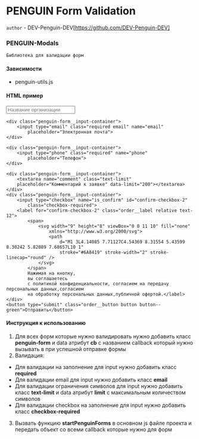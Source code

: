 # PENGUIN Form Validation

`author` - DEV-Penguin-DEV[https://github.com/DEV-Penguin-DEV]

### PENGUIN-Modals

`Библиотека для валидации форм`

#### Зависимости

- penguin-utils.js

#### HTML пример

<form action="" class="penguin-form" data-cb="order">
    <div class="penguin-form__input-container">
        <input type="text" class="required" name="organization_name"
            placeholder="Название организации">
    </div>

    <div class="penguin-form__input-container">
        <input type="email" class="required email" name="email"
            placeholder="Электронная почта">
    </div>

    <div class="penguin-form__input-container">
        <input type="phone" class="required" name="phone"
            placeholder="Телефон">
    </div>

    <div class="penguin-form__input-container">
        <textarea name="comment" class="text-limit" 
        placeholder="Комментарий к заявке" data-limit="200"></textarea>
    </div>
    <div class="penguin-form__input-container">
        <input type="checkbox" name="is_confirm" id="confirm-checkbox-2"
            class="checkbox-required">
        <label for="confirm-checkbox-2" class="order__label relative text-12">
            <span>
                <svg width="9" height="8" viewBox="0 0 11 10" fill="none"
                    xmlns="http://www.w3.org/2000/svg">
                    <path
                        d="M1 3L4.14085 7.71127C4.54369 8.31554 5.43599 8.30242 5.82089 7.68657L10 1"
                        stroke="#6A8419" stroke-width="2" stroke-linecap="round" />
                </svg>
            </span>
            Нажимая на кнопку,
            вы соглашаетесь
            с политикой конфиденциальности, согласием на передачу персональных данных,согласием
            на обработку персональных данных,публичной офертой.</label>
    </div>
    <button type="submit" class="order__button button button--green">Отправить</button>
</form>

#### Инструкция к использованию

1. Для всех форм которые нужно валидировать нужно добавить класс **penguin-form** и data атрибут **cb** с названием callback который нужно вызывать в при успешной отправке формы
2. Валидация: 
- Для валидации на заполнение для input нужно добавить класс **required**
- Для валидации email для input нужно добавить класс **email**
- Для валидации ограничения символов для input нужно добавить класс **text-limit** и data атрибут **limit** с максимальным количеством символов
- Для валидации checkbox на заполнение для input нужно добавить класс **checkbox-required**
3. Вызвать функцию **startPenguinForms** в основном js файле проекта и передать объект со всеми callback которые нужно для форм
